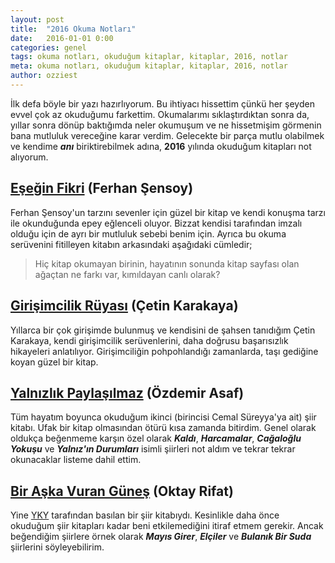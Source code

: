 ```yaml
---
layout: post
title:  "2016 Okuma Notları"
date:   2016-01-01 0:00
categories: genel
tags: okuma notları, okuduğum kitaplar, kitaplar, 2016, notlar
meta: okuma notları, okuduğum kitaplar, kitaplar, 2016, notlar
author: ozziest
---
```


İlk defa böyle bir yazı hazırlıyorum. Bu ihtiyacı hissettim çünkü her şeyden evvel çok az okuduğumu farkettim. Okumalarımı sıklaştırdıktan sonra da, yıllar sonra dönüp baktığımda neler okumuşum ve ne hissetmişim görmenin bana mutluluk vereceğine karar verdim. Gelecekte bir parça mutlu olabilmek ve kendime ***anı*** biriktirebilmek adına, **2016** yılında okuduğum kitapları not alıyorum. 

## [Eşeğin Fikri](http://www.dr.com.tr/Kitap/Esegin-Fikri/Ferhan-Sensoy/Mizah/Mizah-Romani-Oyku/urunno=0000000171435) (Ferhan Şensoy)

Ferhan Şensoy'un tarzını sevenler için güzel bir kitap ve kendi konuşma tarzı ile okunduğunda epey eğlenceli oluyor. Bizzat kendisi tarafından imzalı olduğu için de ayrı bir mutluluk sebebi benim için. Ayrıca bu okuma serüvenini fitilleyen kitabın arkasındaki aşağıdaki cümledir;

> Hiç kitap okumayan birinin, hayatının sonunda kitap sayfası olan ağaçtan ne farkı var, kımıldayan canlı olarak?

## [Girişimcilik Rüyası](https://www.wattpad.com/story/58602671-giri%C5%9Fimcilik-r%C3%BCyas%C4%B1) (Çetin Karakaya)

Yıllarca bir çok girişimde bulunmuş ve kendisini de şahsen tanıdığım Çetin Karakaya, kendi girişimcilik serüvenlerini, daha doğrusu başarısızlık hikayeleri anlatılıyor. Girişimciliğin pohpohlandığı zamanlarda, taşı gediğine koyan güzel bir kitap.

## [Yalnızlık Paylaşılmaz](http://www.dr.com.tr/Kitap/Yalnizlik-Paylasilmaz/Ozdemir-Asaf/Edebiyat/Siir/Turk-Siiri/urunno=0000000590613) (Özdemir Asaf)

Tüm hayatım boyunca okuduğum ikinci (birincisi Cemal Süreyya'ya ait) şiir kitabı. Ufak bir kitap olmasından ötürü kısa zamanda bitirdim. Genel olarak oldukça beğenmeme karşın özel olarak ***Kaldı***, ***Harcamalar***, ***Cağaloğlu Yokuşu*** ve ***Yalnız'ın Durumları*** isimli şiirleri not aldım ve tekrar tekrar okunacaklar listeme dahil ettim. 

## [Bir Aşka Vuran Güneş](http://www.dr.com.tr/Kitap/Bir-Aska-Vuran-Gunes/Oktay-Rifat/Edebiyat/Siir/Turk-Siiri/urunno=0000000284604) (Oktay Rifat)

Yine [YKY](http://www.ykykultur.com.tr/) tarafından basılan bir şiir kitabıydı. Kesinlikle daha önce okuduğum şiir kitapları kadar beni etkilemediğini itiraf etmem gerekir. Ancak beğendiğim şiirlere örnek olarak ***Mayıs Girer***, ***Elçiler*** ve ***Bulanık Bir Suda*** şiirlerini söyleyebilirim.
